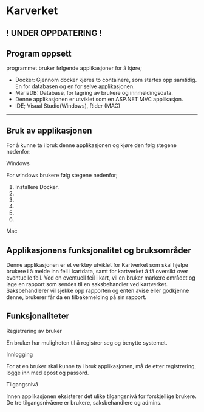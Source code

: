 # Karverket
! UNDER OPPDATERING !
-------
Program oppsett
---------------
programmet bruker følgende applikasjoner for å kjøre;

*  Docker: Gjennom docker kjøres to containere, som startes opp samtidig. En for databasen og en for selve applikasjonen.
*  MariaDB: Database, for lagring av brukere og innmeldingsdata.
*  Denne applikasjonen er utviklet som en ASP.NET MVC applikasjon.
*  IDE; Visual Studio(Windows), Rider (MAC)
------
Bruk av applikasjonen
--------
For å kunne ta i bruk denne applikasjonen og kjøre den følg stegene nedenfor:

Windows

For windows brukere følg stegene nedenfor;
  1. Installere Docker.
  2.
  3.
  4.
  5.
  6.

Mac

Applikasjonens funksjonalitet og bruksområder
---------------------------------------------
Denne applikasjonen er et verktøy utviklet for Kartverket som skal hjelpe brukere i å melde inn feil i kartdata, samt for kartverket å få oversikt over eventuelle feil. Ved en eventuell feil i kart, vil en bruker markere området og lage en rapport som sendes til en saksbehandler ved kartverket. Saksbehandlerer vil sjekke opp rapporten og enten avise eller godkjenne denne, brukerer får da en tilbakemelding på sin rapport.

Funksjonaliteter
----------------
Registrering av bruker

En bruker har muligheten til å registrer seg og benytte systemet.

Innlogging

For at en bruker skal kunne ta i bruk applikasjonen, må de etter registrering, logge inn med epost og passord.

Tilgangsnivå

Innen applikasjonen eksisterer det ulike tilgangsnivå for forskjellige brukere.
De tre tilgangsnivåene er brukere, saksbehandlere og admins. 
